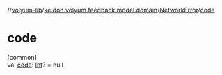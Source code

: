 //[volyum-lib](../../../index.md)/[ke.don.volyum.feedback.model.domain](../index.md)/[NetworkError](index.md)/[code](code.md)

# code

[common]\
val [code](code.md): [Int](https://kotlinlang.org/api/core/kotlin-stdlib/kotlin/-int/index.html)? = null